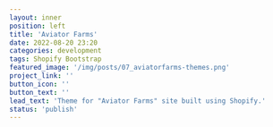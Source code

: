 ```yaml
---
layout: inner
position: left
title: 'Aviator Farms'
date: 2022-08-20 23:20
categories: development
tags: Shopify Bootstrap
featured_image: '/img/posts/07_aviatorfarms-themes.png'
project_link: ''
button_icon: ''
button_text: ''
lead_text: 'Theme for "Aviator Farms" site built using Shopify.'
status: 'publish'
---
```

